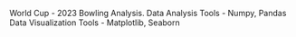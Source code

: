 World Cup - 2023 Bowling Analysis.
Data Analysis Tools - Numpy, Pandas
Data Visualization Tools - Matplotlib, Seaborn
